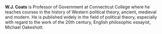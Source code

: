 **W.J. Coats** is Professor of Government at Connecticut College where he
teaches courses in the history of Western political theory, ancient, medieval
and modern. He is published widely in the field of political theory, especially
with regard to the work of the 20th century, English philosophic essayist,
Michael Oakeshott.
